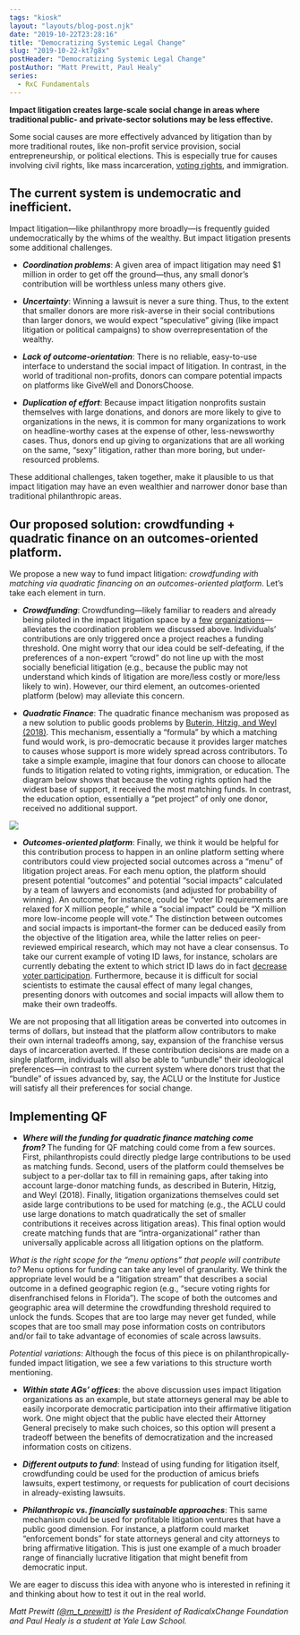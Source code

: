 ```yaml
---
tags: "kiosk"
layout: "layouts/blog-post.njk"
date: "2019-10-22T23:28:16"
title: "Democratizing Systemic Legal Change"
slug: "2019-10-22-kt7g8x"
postHeader: "Democratizing Systemic Legal Change"
postAuthor: "Matt Prewitt, Paul Healy"
series:
  - RxC Fundamentals
---
```


**Impact litigation creates large-scale social change in areas where traditional public- and private-sector solutions may be less effective.**

Some social causes are more effectively advanced by litigation than by more traditional routes, like non-profit service provision, social entrepreneurship, or political elections. This is especially true for causes involving civil rights, like mass incarceration, [voting rights](https://www.brennancenter.org/our-work/research-reports/state-voting-rights-litigation-march-2019), and immigration.

## The current system is undemocratic and inefficient.

Impact litigation—like philanthropy more broadly—is frequently guided undemocratically by the whims of the wealthy. But impact litigation presents some additional challenges.

- **_Coordination problems_**: A given area of impact litigation may need \$1 million in order to get off the ground—thus, any small donor’s contribution will be worthless unless many others give.

- **_Uncertainty_**: Winning a lawsuit is never a sure thing. Thus, to the extent that smaller donors are more risk-averse in their social contributions than larger donors, we would expect “speculative” giving (like impact litigation or political campaigns) to show overrepresentation of the wealthy.

- **_Lack of outcome-orientation_**: There is no reliable, easy-to-use interface to understand the social impact of litigation. In contrast, in the world of traditional non-profits, donors can compare potential impacts on platforms like GiveWell and DonorsChoose.

- **_Duplication of effort_**: Because impact litigation nonprofits sustain themselves with large donations, and donors are more likely to give to organizations in the news, it is common for many organizations to work on headline-worthy cases at the expense of other, less-newsworthy cases. Thus, donors end up giving to organizations that are all working on the same, “sexy” litigation, rather than more boring, but under-resourced problems.

These additional challenges, taken together, make it plausible to us that impact litigation may have an even wealthier and narrower donor base than traditional philanthropic areas.

## Our proposed solution: crowdfunding + quadratic finance on an outcomes-oriented platform.

We propose a new way to fund impact litigation: *crowdfunding with matching via quadratic financing on an outcomes-oriented platform*. Let’s take each element in turn.

- **_Crowdfunding_**: Crowdfunding—likely familiar to readers and already being piloted in the impact litigation space by a [few](https://www.crowdjustice.com/) [organizations](https://lawdigitalcommons.bc.edu/bclr/vol59/iss4/5/)—alleviates the coordination problem we discussed above. Individuals’ contributions are only triggered once a project reaches a funding threshold. One might worry that our idea could be self-defeating, if the preferences of a non-expert “crowd” do not line up with the most socially beneficial litigation (e.g., because the public may not understand which kinds of litigation are more/less costly or more/less likely to win). However, our third element, an outcomes-oriented platform (below) may alleviate this concern.

- **_Quadratic Finance_**: The quadratic finance mechanism was proposed as a new solution to public goods problems by [Buterin, Hitzig, and Weyl (2018)](https://papers.ssrn.com/sol3/papers.cfm?abstract_id=3243656). This mechanism, essentially a “formula” by which a matching fund would work, is pro-democratic because it provides larger matches to causes whose support is more widely spread across contributors. To take a simple example, imagine that four donors can choose to allocate funds to litigation related to voting rights, immigration, or education. The diagram below shows that because the voting rights option had the widest base of support, it received the most matching funds. In contrast, the education option, essentially a “pet project” of only one donor, received no additional support.

[![](https://i.postimg.cc/151vHYyw/Screenshot-2019-10-22-at-12-14-20-pm.png)](https://postimg.cc/rzgGyj0w)

- **_Outcomes-oriented platform_**: Finally, we think it would be helpful for this contribution process to happen in an online platform setting where contributors could view projected social outcomes across a “menu” of litigation project areas. For each menu option, the platform should present potential “outcomes” and potential “social impacts” calculated by a team of lawyers and economists (and adjusted for probability of winning). An outcome, for instance, could be “voter ID requirements are relaxed for X million people,” while a “social impact” could be “X million more low-income people will vote.” The distinction between outcomes and social impacts is important–the former can be deduced easily from the objective of the litigation area, while the latter relies on peer-reviewed empirical research, which may not have a clear consensus. To take our current example of voting ID laws, for instance, scholars are currently debating the extent to which strict ID laws do in fact [decrease voter participation](https://www.nber.org/papers/w25522). Furthermore, because it is difficult for social scientists to estimate the causal effect of many legal changes, presenting donors with outcomes and social impacts will allow them to make their own tradeoffs.

We are not proposing that all litigation areas be converted into outcomes in terms of dollars, but instead that the platform allow contributors to make their own internal tradeoffs among, say, expansion of the franchise versus days of incarceration averted. If these contribution decisions are made on a single platform, individuals will also be able to “unbundle” their ideological preferences—in contrast to the current system where donors trust that the “bundle” of issues advanced by, say, the ACLU or the Institute for Justice will satisfy all their preferences for social change.

## Implementing QF

- **_Where will the funding for quadratic finance matching come from?_** The funding for QF matching could come from a few sources. First, philanthropists could directly pledge large contributions to be used as matching funds. Second, users of the platform could themselves be subject to a per-dollar tax to fill in remaining gaps, after taking into account large-donor matching funds, as described in Buterin, Hitzig, and Weyl (2018). Finally, litigation organizations themselves could set aside large contributions to be used for matching (e.g., the ACLU could use large donations to match quadratically the set of smaller contributions it receives across litigation areas). This final option would create matching funds that are “intra-organizational” rather than universally applicable across all litigation options on the platform.

*What is the right scope for the “menu options” that people will contribute to?* Menu options for funding can take any level of granularity. We think the appropriate level would be a “litigation stream” that describes a social outcome in a defined geographic region (e.g., “secure voting rights for disenfranchised felons in Florida”). The scope of both the outcomes and geographic area will determine the crowdfunding threshold required to unlock the funds. Scopes that are too large may never get funded, while scopes that are too small may pose information costs on contributors and/or fail to take advantage of economies of scale across lawsuits.

_Potential variations_: Although the focus of this piece is on philanthropically-funded impact litigation, we see a few variations to this structure worth mentioning.

- **_Within state AGs’ offices_**: the above discussion uses impact litigation organizations as an example, but state attorneys general may be able to easily incorporate democratic participation into their affirmative litigation work. One might object that the public have elected their Attorney General precisely to make such choices, so this option will present a tradeoff between the benefits of democratization and the increased information costs on citizens.

- **_Different outputs to fund_**: Instead of using funding for litigation itself, crowdfunding could be used for the production of amicus briefs lawsuits, expert testimony, or requests for publication of court decisions in already-existing lawsuits.

- **_Philanthropic vs. financially sustainable approaches_**: This same mechanism could be used for profitable litigation ventures that have a public good dimension. For instance, a platform could market “enforcement bonds” for state attorneys general and city attorneys to bring affirmative litigation. This is just one example of a much broader range of financially lucrative litigation that might benefit from democratic input.

We are eager to discuss this idea with anyone who is interested in refining it and thinking about how to test it out in the real world.

_Matt Prewitt ([@m_t_prewitt](https://twitter.com/m_t_prewitt)) is the President of RadicalxChange Foundation and Paul Healy is a student at Yale Law School._
